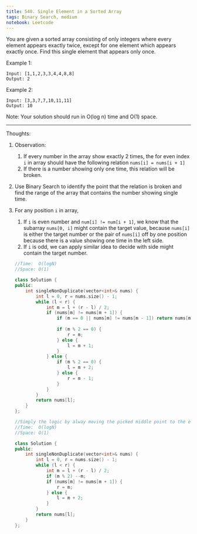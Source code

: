 ```yaml
---
title: 540. Single Element in a Sorted Array
tags: Binary Search, medium
notebook: Leetcode
---
```


You are given a sorted array consisting of only integers where every element appears exactly twice, except for one element which appears exactly once. Find this single element that appears only once.

 

Example 1:
```
Input: [1,1,2,3,3,4,4,8,8]
Output: 2
```
Example 2:
```
Input: [3,3,7,7,10,11,11]
Output: 10
``` 

Note: Your solution should run in O(log n) time and O(1) space.

----------
Thoughts:
1. Observation:
   1. If every number in the array show exactly 2 times, the for even index `i` in array should have the following relation `nums[i] = nums[i + 1]`
   2. If there is a number showing only one time, this relation will be broken.
2. Use Binary Search to identify the point that the relation is broken and find the range of the array that contains the number showing single time.
3. For any position `i` in array, 
   1. If `i` is even number and `num[i] != num[i + 1]`, we know that the subarray `nums[0, i]` might contain the target value, because `nums[i]` is either the target number or the pair of `nums[i]` off by one position because there is a value showing one time in the left side.
   2. If `i` is odd, we can apply similar idea to decide with side might contain the target number.

    ```c++
    //Time:  O(logN)
    //Space: O(1)

    class Solution {
    public:
        int singleNonDuplicate(vector<int>& nums) {
            int l = 0, r = nums.size() - 1;
            while (l < r) {
                int m = l + (r - l) / 2;
                if (nums[m] != nums[m + 1]) {
                    if (m == 0 || nums[m] != nums[m - 1]) return nums[m];
                    
                    if (m % 2 == 0) {
                        r = m;
                    } else {
                        l = m + 1;
                    }
                } else {
                    if (m % 2 == 0) {
                        l = m + 2;
                    } else {
                        r = m - 1;
                    }
                }
            }
            return nums[l];
        }
    };
    ```
    ```c++
    //Simply the logic by alway moving the picked middle point to the even index position
    //Time:  O(logN)
    //Space: O(1)

    class Solution {
    public:
        int singleNonDuplicate(vector<int>& nums) {
            int l = 0, r = nums.size() - 1;
            while (l < r) {
                int m = l + (r - l) / 2;
                if (m % 2) --m;
                if (nums[m] != nums[m + 1]) {
                    r = m;
                } else {
                    l = m + 2;
                }
            }
            return nums[l];
        }
    };
    ```